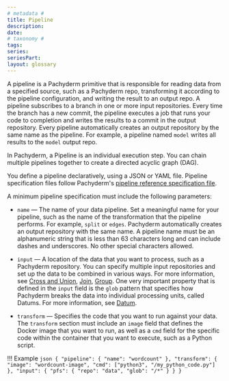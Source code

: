 ```yaml
---
# metadata # 
title: Pipeline
description: 
date: 
# taxonomy #
tags: 
series:
seriesPart:
layout: glossary
--- 
```



A pipeline is a Pachyderm primitive that is responsible for reading data
from a specified source, such as a Pachyderm repo, transforming it
according to the pipeline configuration, and writing the result
to an output repo.
A pipeline subscribes to a branch in one or more input repositories.
Every time the branch has a new commit, the pipeline executes a job
that runs your code to completion and writes the results to a commit
in the output repository. Every pipeline automatically creates
an output repository by the same name as the pipeline. For example,
a pipeline named `model` writes all results to the
`model` output repo.

In Pachyderm, a Pipeline is an individual execution step. You can
chain multiple pipelines together to create a directed acyclic
graph (DAG).

You define a pipeline declaratively, using a JSON or YAML file. 
Pipeline specification files follow Pachyderm's [pipeline reference specification file](../../../reference/pipeline-spec).

A minimum pipeline specification must include the following parameters:

- `name` — The name of your data pipeline. Set a meaningful name for
  your pipeline, such as the name of the transformation that the
  pipeline performs. For example, `split` or `edges`. Pachyderm
  automatically creates an output repository with the same name.
  A pipeline name must be an alphanumeric string that is less than
  63 characters long and can include dashes and underscores.
  No other special characters allowed.

- `input` — A location of the data that you want to process, such as a
  Pachyderm repository. You can specify multiple input
  repositories and set up the data to be combined in various ways.
  For more information, see [Cross and Union](../datum/cross-union.md), 
  [Join](../datum/join.md), [Group](../datum/group.md).
  One very important property that is defined in the `input` field
  is the `glob` pattern that specifies how Pachyderm breaks the data into
  individual processing units, called Datums. For more information, see
  [Datum](../datum/index.md).

- `transform` — Specifies the code that you want to run against your
  data. The `transform` section must include an `image` field that
  defines the Docker image that you want to
  run, as well as a `cmd` field for the specific code within the
  container that you want to execute, such as a Python script.

!!! Example
    ```json
    {
      "pipeline": {
        "name": "wordcount"
      },
      "transform": {
        "image": "wordcount-image",
        "cmd": ["python3", "/my_python_code.py"]
      },
      "input": {
            "pfs": {
                "repo": "data",
                "glob": "/*"
            }
        }
    }
    ```
